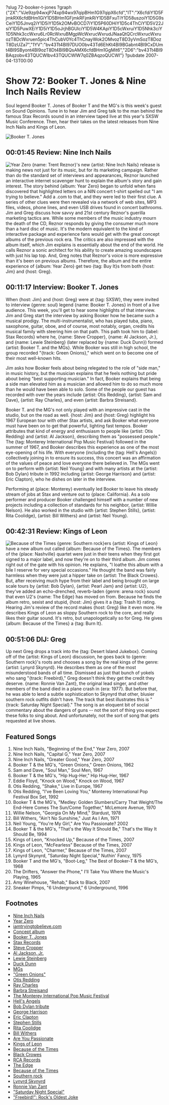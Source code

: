 ?slug 72-booker-t-jones
?graph {"2X":"VJe9zp94wxjP74xp94wx97qipBHm1G97qipX6cfd","IT":"X6cfdiY1D5FjmkRX6cfdBHm1GiY1D5BHm1GFjmkRFjmkRiY1D5BFxuTiY1D58uszoiY1D5G9sCeiY1D5Jnvq2iY1D5iY1D5k2OMvBOCD7iY1D5P60DHiY1D5c4ThCiY1D5V22JsiY1D5PuwXEiY1D5iY1D5oJrjhBGUlciY1D5W4KApiY1D5cWxruiY1D5Nhk3ciY1D5Nhk3ccWxru6Lr0RcWxruBMgpWcWxrucWxrudJNaaQtQCrcWxrucWxruozT8DcWxruen5pic4ThCubV0Yc4ThCnayWok2OMvozT8D3yVmSozT8DozT8DzUZa7","1YV":"bv43Tt4BI97DUO0bv43Td6EhKt4BI9BGabnt4BI9CxDUmt4BI9SByont4BI9ozT8Dt4BI9BQsAMX6cfdBHm1GgMit6","2D6":"bv43Tt4BI9BAqzobv43TQUCWlbv43TQUCWlW7q0ZBAqzoQUCWl"}
?pubdate 2007-04-13T00:00

# Show 72: Booker T. Jones & Nine Inch Nails Review
Soul legend Booker T. Jones of Booker T and the MG's is this week's guest on Sound Opinions. Tune in to hear Jim and Greg talk to the man behind the famous Stax Records sound in an interview taped live at this year's SXSW Music Conference. Then, hear their takes on the latest releases from Nine Inch Nails and Kings of Leon.

![Booker T. Jones](https://static.soundopinions.org/images/2007/bookertjones1.jpg)

## 00:01:45 Review: Nine Inch Nails
![Year Zero](https://static.soundopinions.org/assets/72/2X0.jpg)
{name: Trent Reznor}'s new {artist: Nine Inch Nails} release is making news not just for its music, but for its marketing campaign. Rather than do the standard set of interviews and appearances, Reznor launched an interactive internet scavenger hunt to explain the album's story and gain interest. The story behind {album: Year Zero} began to unfold when fans discovered that highlighted letters on a NIN concert t-shirt spelled out "I am trying to believe." Add a .com to that, and they were led to their first clue. A series of other clues were then revealed via a network of web sites, MP3 files, videos, phone lines, and even USB drives found in concert bathrooms. Jim and Greg discuss how savvy and 21st century Reznor's guerilla marketing tactics are. While some members of the music industry mourn the death of the CD, Reznor responds by giving the consumer much more than a hard disc of music. It's the modern equivalent to the kind of interactive package and experience fans would get with the great concept albums of the previous rock era. The critics are also impressed with the album itself, which Jim explains is essentially about the end of the world. He calls Reznor a sonic architect for his ability to create amazing soundscapes with just his lap top. And, Greg notes that Reznor's voice is more expressive than it's been on previous albums. Therefore, the album and the entire experience of {album: Year Zero} get two {tag: Buy It}s from both {host: Jim} and {host: Greg}.

## 00:11:17 Interview: Booker T. Jones
When {host: Jim} and {host: Greg} were at {tag: SXSW}, they were invited to interview {genre: soul} legend {name: Booker T. Jones} in front of a live audience. This week, you'll get to hear some highlights of that interview. Jim and Greg start the interview by asking Booker how he became such a musical prodigy. The multi-instrumentalist, who has played tuba, piano, saxophone, guitar, oboe, and of course, most notably, organ, credits his musical family with steering him on that path. This path took him to {label: Stax Records} where he, {name: Steve Cropper}, {name: Al Jackson, Jr.}, and {name: Lewie Steinberg} (later replaced by {name: Duck Dunn}) formed {artist: Booker T. and the MGs}. While Booker was still in high school, the group recorded "{track: Green Onions}," which went on to become one of their most well-known hits.

Jim asks how Booker feels about being relegated to the role of "side man," in music history, but the musician explains that he feels nothing but pride about being "best supporting musician." In fact, Booker explains that being a side man elevated him as a musician and allowed him to do so much more than he would have been able to solo. Some of the people our guest has recorded with over the years include {artist: Otis Redding}, {artist: Sam and Dave}, {artist: Ray Charles}, and even {artist: Barbra Streisand}.

Booker T. and the MG's not only played with an impressive cast in the studio, but on the road as well. {host: Jim} and {host: Greg} highlight his 1967 European tour with other Stax artists, and ask Booker what everyone must have been on to get that powerful, lighting fast tempos. Booker attributes that kind of energy and enthusiasm to people like {artist: Otis Redding} and {artist: Al Jackson}, describing them as "possessed people." The {tag: Monterey International Pop Music Festival} followed in the summer of 1967, and Booker describes this experience as one of the most eye-opening of his life. With everyone (including the {tag: Hell's Angels}) collectively joining in to ensure its success, this concert was an affirmation of the values of peace and love everyone there believed in. The MGs went on to perform with {artist: Neil Young} and with many artists at the {artist: Bob Dylan} tribute in 1992 including {artist: George Harrison} and {artist: Eric Clapton}, who he dishes on later in the interview.

Performing at {place: Monterey} eventually led Booker to leave his steady stream of jobs at Stax and venture out to {place: California}. As a solo performer and producer Booker challenged himself with a number of new projects including a collection of standards for his neighbor, {artist: Willie Nelson}. He also worked in the studio with {artist: Stephen Stills}, {artist: Rita Coolidge}, {artist: Bill Withers} and {artist: Neil Young}.

## 00:42:31 Review: Kings of Leon
![Because of the Times](https://static.soundopinions.org/assets/72/1YV0.jpg)
{genre: Southern rock}ers {artist: Kings of Leon} have a new album out called {album: Because of the Times}. The members of the {place: Nashville} quartet were just in their teens when they first got signed to a major label, and now they're on to their third album. Jim comes right out of the gate with his opinion. He explains, "I loathe this album with a bile I reserve for very special occasions." He thought the band was fairly harmless when they were just a hipper take on {artist: The Black Crowes}. But, after receiving much hype from their label and being brought on large scale tours by {artist: Bob Dylan}, {artist: Pearl Jam} and {artist: U2}, they've added an echo-drenched, reverb-laden {genre: arena rock} sound that even U2's {name: The Edge} has moved on from. Because he finds the album retro, sexist and stupid, {host: Jim} gives it a {tag: Trash It} rating. Hearing Jim's review of the record makes {host: Greg} like it even more. He describes Kings of Leon as sloppy Southern rock to the core, and really likes their guitar sound. It's retro, but unapologetically so for Greg. He gives {album: Because of the Times} a {tag: Burn It}.

## 00:51:06 DIJ: Greg
Up next Greg drops a track into the {tag: Desert Island Jukebox}. Coming off of the {artist: Kings of Leon} discussion, he goes back to {genre: Southern rock}'s roots and chooses a song by the real kings of the genre: {artist: Lynyrd Skynyrd}. He describes them as one of the most misunderstood bands of all time. Dismissed as just that bunch of yokels who sang "{track: Freebird}," Greg doesn't think they get the credit they deserve. {name: Ronnie Van Zant}, the original lead singer, and other members of the band died in a plane crash in {era: 1977}. But before that, he was able to lend a subtle sophistication to Skynyrd that other, blusier southern rock outfits didn't have. The track that best illustrates this is "{track: Saturday Night Special}." The song is an eloquent bit of social commentary about the dangers of guns -- not the sort of thing you expect these folks to sing about. And unfortunately, not the sort of song that gets requested at live shows.

## Featured Songs
1. Nine Inch Nails, "Beginning of the End," Year Zero, 2007
2. Nine Inch Nails, "Capital G," Year Zero, 2007
3. Nine Inch Nails, "Greater Good," Year Zero, 2007
4. Booker T & the MG's, "Green Onions," Green Onions, 1962
5. Sam and Dave, "Soul Man," Soul Men, 1967
6. Booker T & the MG's, "Hip Hug-Her," Hip Hug-Her, 1967
7. Eddie Floyd, "Knock on Wood," Knock on Wood, 1967
8. Otis Redding, "Shake," Live in Europe, 1967
9. Otis Redding, "I've Been Loving You," Monterey International Pop Festival Box Set, 1992
10. Booker T & the MG's, "Medley: Golden Slumbers/Carry That Weight/The End-Here Comes The Sun/Come Together," McLemore Avenue, 1970
11. Willie Nelson, "Georgia On My Mind," Stardust, 1978
12. Bill Withers, "Ain't No Sunshine," Just As I Am, 1971
13. Neil Young, "You're My Girl," Are You Passionate? 2002
14. Booker T & the MG's, "That's the Way It Should Be," That's the Way It Should Be, 1994
15. Kings of Leon, "Knocked Up," Because of the Times, 2007
16. Kings of Leon, "McFearless" Because of the Times, 2007
17. Kings of Leon, "Charmer," Because of the Times, 2007
18. Lynyrd Skynyrd, "Saturday Night Special," Nuthin' Fancy, 1975
19. Booker T and the MG's, "Boot-Leg," The Best of Booker-T & the MG's, 1968
20. The Drifters, "Answer the Phone," I'll Take You Where the Music's Playing, 1965
21. Amy Winehouse, "Rehab," Back to Black, 2007
22. Sneaker Pimps, "6 Underground," 6 Underground, 1996

## Footnotes
- [Nine Inch Nails](http://www.nin.com/index.html)
- [Year Zero](http://yearzero.nin.com/yearzero_hi.html)
- [iamtryingtobelieve.com](http://www.iamtryingtobelieve.com/default.htm)
- [Concept album](http://en.wikipedia.org/wiki/Concept_album)
- [Booker T. Jones](http://www.bookert.com/)
- [Stax Records](http://www.soulsvilleusa.com/)
- [Steve Cropper](http://www.playitsteve.com/home.html)
- [Al Jackson, Jr.](http://www.drummerworld.com/drummers/Al_Jackson.html)
- [Lewie Steinberg](http://en.wikipedia.org/wiki/Lewie_Steinberg)
- [Duck Dunn](http://www.duckdunn.com/)
- [MGs](http://www.allmusic.com/cg/amg.dll?p=amg&sql=11:gifrxqw5ldde)
- ["Green Onions"](http://en.wikipedia.org/wiki/Green_Onions)
- [Otis Redding](http://www.otisredding.com/)
- [Ray Charles](http://www.raycharles.com/)
- [Barbra Streisand](http://www.allmusic.com/cg/amg.dll?p=amg&sql=10:difpxq9sldhe~T2)
- [The Monterey International Pop Music Festival](http://en.wikipedia.org/wiki/Monterey_Pop_Festival)
- [Hell's Angels](http://www.hells-angels.com/)
- [Bob Dylan tribute](http://www.amazon.com/30th-Anniversary-Concert-Celebration-Dylan/dp/B0000028WD/ref=m_art_li_0/002-9651328-5643248)
- [George Harrison](http://www.georgeharrison.com/)
- [Eric Clapton](http://www.ericclapton.com/)
- [Stephen Stills](http://www.allmusic.com/cg/amg.dll?p=amg&sql=10:39frxq85ldhe)
- [Rita Coolidge](http://www.allmusic.com/cg/amg.dll?p=amg&sql=10:39frxq85ldhe)
- [Bill Withers](http://www.allmusic.com/cg/amg.dll?p=amg&sql=10:jpfexqq5ldhe)
- [Are You Passionate](http://www.allmusic.com/cg/amg.dll?p=amg&sql=10:3nftxq90ldse~T0)
- [Kings of Leon](http://www.kingsofleon.com/)
- [Because of the Times](http://www.metacritic.com/music/artists/kingsofleon/becauseofthetimes?q=because%20of%20the%20times)
- [Black Crowes](http://www.blackcrowes.com/)
- [RCA Records](http://www.rcarecords.com/)
- [The Edge](http://en.wikipedia.org/wiki/The_Edge)
- [Because of the Times](http://www.thepentecostals.org/bott.html)
- [Southern rock](http://en.wikipedia.org/wiki/Southern_rock)
- [Lynyrd Skynyrd](http://www.allmusic.com/cg/amg.dll?P=amg&sql=lynyrd+skynyrd&x=0&y=0&opt1=1&sourceid=mozilla-search)
- [Ronnie Van Zant](http://en.wikipedia.org/wiki/Ronnie_Van_Zant)
- ["Saturday Night Special"](http://en.wikipedia.org/wiki/Saturday_night_special)
- ["Freebird!": Rock's Oldest Joke](http://online.wsj.com/public/article/SB111102511477881964-ZkAKwALO87RaHLbFJrSJSA_i9xg_20050415.html?mod=blogs)
